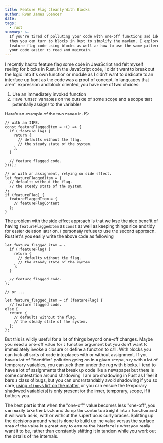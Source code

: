 ```yaml
---
title: Feature Flag Cleanly With Blocks
author: Ryan James Spencer
date:
tags:
  - rust
summary: >-
  If you're tired of polluting your code with one-off functions and identifiers,
  then you can turn to blocks in Rust to simplify the mayhem. I explore how to
  feature flag code using blocks as well as how to use the same pattern to make
  your code easier to read and maintain.
---
```


I recently had to feature flag some code in JavaScript and felt myself reeling
for blocks in Rust. In the JavaScript code, I didn't want to break out the logic
into it's own function or module as I didn't want to dedicate to an interface up
front as the code was a proof of concept. In languages that aren't expression
and block oriented, you have one of two choices:

1. Use an immediately invoked function
2. Have 'unset' variables on the outside of some scope and a scope that
   potentially assigns to the variables

Here's an example of the two cases in JS:

```
// with an IIFE.
const featureFlaggedItem = (() => {
  if (!featureFlag) {
    return {
      // defaults without the flag.
      // the steady state of the system.
    };
  }

  // feature flagged code.
})();
```

```
// or with an assignment, relying on side effect.
let featureFlaggedItem = {
  // defaults without the flag.
  // the steady state of the system.
};
if (featureFlag) {
  featureFlaggedItem = {
    // featureFlagContent
  };
}
```

The problem with the side effect approach is that we lose the nice benefit of
having `featureFlaggedItem` as `const` as well as keeping things nice and tidy
for easier deletion later on. I personally refuse to use the second approach.
Rust let's you easily write the above code as following:

```
let feature_flagged_item = {
  if (!featureFlag) {
    return {
      // defaults without the flag.
      // the steady state of the system.
    };
  }

  // feature flagged code.
};

// or ...

let feature_flagged_item = if (featureFlag) {
  // feature flagged code.
else {
  return {
    // defaults without the flag.
    // the steady state of the system.
  };
};
```

But this is wildly useful for a lot of things beyond one-off changes. Maybe you
need a one-off value for a function argument but you don't want to immediately
invoke a closure or define a function to call. With blocks you can tuck all
sorts of code into places with or without assignment. If you have a lot of
"identifier" pollution going on in a given scope, say with a lot of temporary
variables, you can tuck them under the rug with blocks. I tend to have a lot of
assignments that break up code like a newspaper but there is some contestation
around shadowing. I am pro shadowing in Rust as I feel it bars a class of bugs,
but you can understandably avoid shadowing if you so care, [using `clippy`s lint
on the
matter](https://github.com/rust-lang/rust-clippy/blob/master/clippy_lints/src/shadow.rs),
or you can ensure the temporary shadowed variable(s) is only present for the
inner, temporary, scope, if it bothers you.

The best part is that when the "one-off" value becomes less "one-off", you can
easily take the block and dump the contents straight into a function and it will
work as-is, with or without the superfluous curly braces. Splitting up the
decisions around what is done to build up the value versus the surface area of
the value is a great way to ensure the interface is what you really want it to
be, rather than constantly shifting it in tandem while you work out the details
of the internals.

